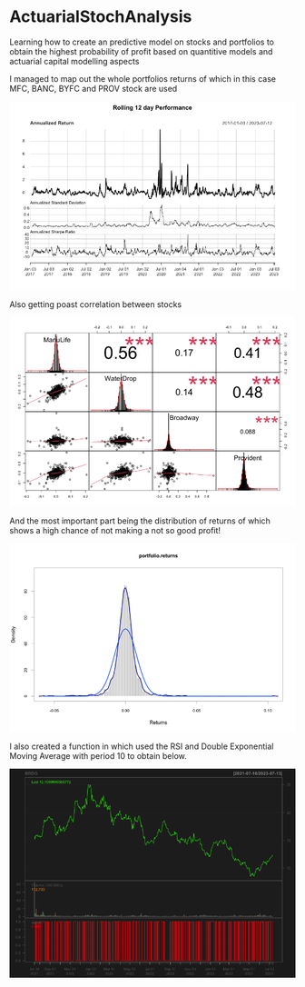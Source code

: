 # ActuarialStochAnalysis
Learning how to create an predictive model on stocks and portfolios to obtain the highest probability of profit based on quantitive models and actuarial capital modelling aspects

I managed to map out the whole portfolios returns of which in this case MFC, BANC, BYFC and PROV stock are used 

![Annualised Return](https://github.com/0x-pl4t0/ActuarialStochAnalysis/blob/main/Annualized%20Return.png?raw=true)

Also getting poast correlation between stocks

![Correlation between stocks](https://github.com/0x-pl4t0/ActuarialStochAnalysis/blob/main/Correlation.png?raw=true)

And the most important part being the distribution of returns of which shows a high chance of not making a not so good profit!

![Distribution Of Returns](https://github.com/0x-pl4t0/ActuarialStochAnalysis/blob/main/DistributionHist.png?raw=true)

I also created a function in which used the RSI and Double Exponential Moving Average with period 10
to obtain below. 

![RSI and DEMA buy indicator](https://github.com/0x-pl4t0/ActuarialStochAnalysis/blob/main/signal%202.png?raw=true)
